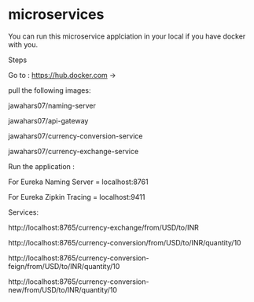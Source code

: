 # microservices

You can run this microservice applciation in your local if you have docker with you.



Steps 

Go to : https://hub.docker.com ->  

pull the following images:

  jawahars07/naming-server
  
  jawahars07/api-gateway
  
  jawahars07/currency-conversion-service
  
  jawahars07/currency-exchange-service

Run the application :

For Eureka Naming Server = localhost:8761

For Eureka Zipkin Tracing = localhost:9411

Services:

http://localhost:8765/currency-exchange/from/USD/to/INR

http://localhost:8765/currency-conversion/from/USD/to/INR/quantity/10

http://localhost:8765/currency-conversion-feign/from/USD/to/INR/quantity/10

http://localhost:8765/currency-conversion-new/from/USD/to/INR/quantity/10

